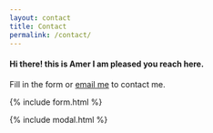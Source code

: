 ```yaml
---
layout: contact
title: Contact
permalink: /contact/
---
```


#### Hi there! this is Amer I am pleased you reach here.

Fill in the form or [email me](mailto:{{site.email}}) to contact me.

{% include form.html %}

{% include modal.html %}
